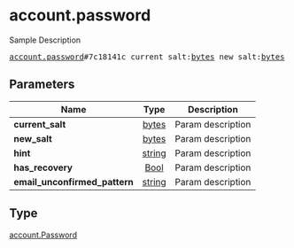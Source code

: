 # account.password

Sample Description

<pre>
<a href="../constructor/account.password.md">account.password</a>#7c18141c current_salt:<a href="../type/bytes.md">bytes</a> new_salt:<a href="../type/bytes.md">bytes</a> hint:<a href="../type/string.md">string</a> has_recovery:<a href="../type/Bool.md">Bool</a> email_unconfirmed_pattern:<a href="../type/string.md">string</a> = <a href="../type/account.Password.md">account.Password</a>;</pre>
## Parameters

| Name | Type | Description |
|------|:----:|-------------|
| **current_salt** | <a href="../type/bytes.md">bytes</a> | Param description |
| **new_salt** | <a href="../type/bytes.md">bytes</a> | Param description |
| **hint** | <a href="../type/string.md">string</a> | Param description |
| **has_recovery** | <a href="../type/Bool.md">Bool</a> | Param description |
| **email_unconfirmed_pattern** | <a href="../type/string.md">string</a> | Param description |

## Type

<a href="../type/account.Password.md">account.Password</a>
